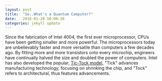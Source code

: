 ```yaml
---
layout: post
title:  "So..What's a Quantum Computer?"
date:   2016-01-28 10:00:16
categories: jekyll update
---
```


Since the fabrication of Intel 4004, the first ever microprocessor, CPUs have been getting smaller and more powerful. The microprocessors today are unbelievably faster and more versatile than computers a few decades ago. By fitting more and more transistors onto every microchip, engineers have continually halved the size and doubled the power of computers. Intel has also developed the popular, [Tic-Tock model][tick-tock], "Tick" advances manufacturing technology, focusing on shrinking the chip, and "Tock" refers to architectural, thus features advancements.


[tick-tock]: http://www.intel.com/content/www/us/en/silicon-innovations/intel-tick-tock-model-general.html     
